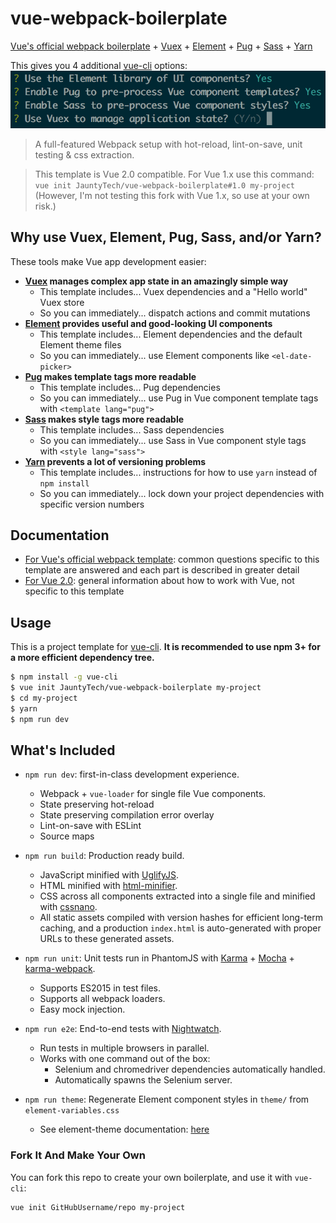 # vue-webpack-boilerplate

[Vue's official webpack boilerplate](https://github.com/vuejs-templates/webpack) +
[Vuex](https://vuex.vuejs.org) +
[Element](http://element.eleme.io/) +
[Pug](https://pugjs.org/) +
[Sass](http://sass-lang.com/) +
[Yarn](https://yarnpkg.com/)

This gives you 4 additional
[vue-cli](https://github.com/vuejs/vue-cli) options:
![](docs/4-new-terminal-options.png)

> A full-featured Webpack setup with hot-reload, lint-on-save, unit testing & css extraction.

> This template is Vue 2.0 compatible. For Vue 1.x use this command: `vue init JauntyTech/vue-webpack-boilerplate#1.0 my-project` (However, I'm not testing this fork with Vue 1.x, so use at your own risk.)

## Why use Vuex, Element, Pug, Sass, and/or Yarn?

These tools make Vue app development easier:

- **[Vuex](https://vuex.vuejs.org) manages complex app state in an amazingly simple way**
  - This template includes... Vuex dependencies and a "Hello world" Vuex store
  - So you can immediately... dispatch actions and commit mutations
- **[Element](http://element.eleme.io/) provides useful and good-looking UI components**
  - This template includes... Element dependencies and the default Element theme files
  - So you can immediately... use Element components like `<el-date-picker>`
- **[Pug](https://pugjs.org/) makes template tags more readable**
  - This template includes... Pug dependencies
  - So you can immediately... use Pug in Vue component template tags with `<template lang="pug">`
- **[Sass](http://sass-lang.com/) makes style tags more readable**
  - This template includes... Sass dependencies
  - So you can immediately... use Sass in Vue component style tags with `<style lang="sass">`
- **[Yarn](https://yarnpkg.com/) prevents a lot of versioning problems**
  - This template includes... instructions for how to use `yarn` instead of `npm install`
  - So you can immediately... lock down your project dependencies with specific version numbers

## Documentation

- [For Vue's official webpack template](http://vuejs-templates.github.io/webpack): common questions specific to this template are answered and each part is described in greater detail
- [For Vue 2.0](http://vuejs.org/guide/): general information about how to work with Vue, not specific to this template

## Usage

This is a project template for [vue-cli](https://github.com/vuejs/vue-cli). **It is recommended to use npm 3+ for a more efficient dependency tree.**

``` bash
$ npm install -g vue-cli
$ vue init JauntyTech/vue-webpack-boilerplate my-project
$ cd my-project
$ yarn
$ npm run dev
```

## What's Included

- `npm run dev`: first-in-class development experience.
  - Webpack + `vue-loader` for single file Vue components.
  - State preserving hot-reload
  - State preserving compilation error overlay
  - Lint-on-save with ESLint
  - Source maps

- `npm run build`: Production ready build.
  - JavaScript minified with [UglifyJS](https://github.com/mishoo/UglifyJS2).
  - HTML minified with [html-minifier](https://github.com/kangax/html-minifier).
  - CSS across all components extracted into a single file and minified with [cssnano](https://github.com/ben-eb/cssnano).
  - All static assets compiled with version hashes for efficient long-term caching, and a production `index.html` is auto-generated with proper URLs to these generated assets.

- `npm run unit`: Unit tests run in PhantomJS with [Karma](http://karma-runner.github.io/0.13/index.html) + [Mocha](http://mochajs.org/) + [karma-webpack](https://github.com/webpack/karma-webpack).
  - Supports ES2015 in test files.
  - Supports all webpack loaders.
  - Easy mock injection.

- `npm run e2e`: End-to-end tests with [Nightwatch](http://nightwatchjs.org/).
  - Run tests in multiple browsers in parallel.
  - Works with one command out of the box:
    - Selenium and chromedriver dependencies automatically handled.
    - Automatically spawns the Selenium server.

- `npm run theme`: Regenerate Element component styles in `theme/` from `element-variables.css`
  - See element-theme documentation: [here](http://element.eleme.io/#/en-US/component/custom-theme)

### Fork It And Make Your Own

You can fork this repo to create your own boilerplate, and use it with `vue-cli`:

``` bash
vue init GitHubUsername/repo my-project
```
